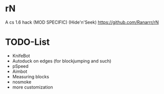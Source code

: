 # rN
A cs 1.6 hack (MOD SPECIFIC) (Hide'n'Seek)
https://github.com/Ranarrr/rN

# TODO-List

- KnifeBot
- Autoduck on edges (for blockjumping and such)
- pSpeed
- Aimbot
- Measuring blocks
- nosmoke
- more customization
